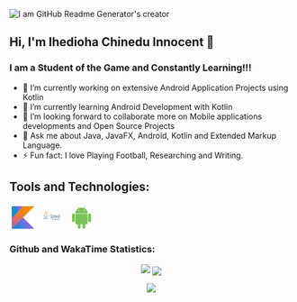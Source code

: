 ![I am GitHub Readme Generator's creator](https://pbs.twimg.com/profile_banners/1267934043611566080/1591135487/1500x500)

## Hi, I'm Ihedioha Chinedu Innocent  👋

### I am a Student of the Game and Constantly Learning!!!
- 🔭 I’m currently working on extensive Android Application Projects using Kotlin
- 🌱 I’m currently learning Android Development with Kotlin
- 👯 I’m looking forward to collaborate more on Mobile applications developments and Open Source Projects 
- 💬 Ask me about Java, JavaFX, Android, Kotlin and Extended Markup Language.
- ⚡ Fun fact: I love Playing Football, Researching and Writing.

## Tools and Technologies:
<p align = "left">
<img src="https://raw.githubusercontent.com/github/explore/80688e429a7d4ef2fca1e82350fe8e3517d3494d/topics/kotlin/kotlin.png" alt="kotlin" height="40" style="vertical-align:top; margin:4px">
<img src="https://raw.githubusercontent.com/github/explore/80688e429a7d4ef2fca1e82350fe8e3517d3494d/topics/java/java.png" alt="java" height="40" style="vertical-align:top; margin:4px">
<img src="https://raw.githubusercontent.com/github/explore/80688e429a7d4ef2fca1e82350fe8e3517d3494d/topics/android/android.png" alt="android" height="40" style="vertical-align:top; margin:4px">
</p>


### Github and WakaTime Statistics:
  <p align = "center">
    <img src="https://github-readme-stats.vercel.app/api?username=Chinex-Boroja&theme=github_dark&show_icons=true&count_private=true&border_radius =10"/>
    <img align="center" src="https://github-readme-stats.vercel.app/api/top-langs/?username=Chinex-Boroja&theme=github_dark&border_radius=10" />
  </p>
  <p align = "center">
    <img src="https://github-readme-stats.vercel.app/api/wakatime?username=ChinexBoroja&theme=github_dark&border_radius=10"/>
  </p>
  

  
